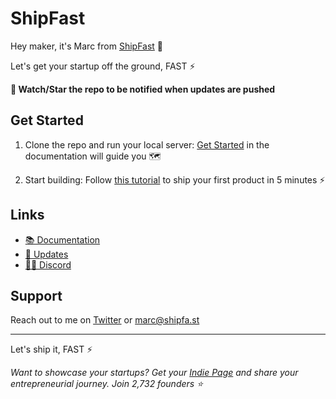 # ShipFast

Hey maker, it's Marc from [ShipFast](https://shipfa.st/docs) 👋

Let's get your startup off the ground, FAST ⚡️

**🔔 Watch/Star the repo to be notified when updates are pushed**

## Get Started

1. Clone the repo and run your local server: [Get Started](https://shipfa.st/docs) in the documentation will guide you 🗺️

2. Start building: Follow [this tutorial](https://shipfa.st/docs/tutorials/ship-in-5-minutes) to ship your first product in 5 minutes ⚡️

## Links

- [📚 Documentation](https://shipfa.st/docs)
- [📣 Updates](https://shipfast.beehiiv.com/)
- [🧑‍💻 Discord](https://shipfa.st/dashboard)

## Support

Reach out to me on [Twitter](https://twitter.com/marc_louvion) or marc@shipfa.st

---

Let's ship it, FAST ⚡️

_Want to showcase your startups? Get your [Indie Page](https://indiepa.ge?ref=shipfast_readme) and share your entrepreneurial journey. Join 2,732 founders ⭐️_
